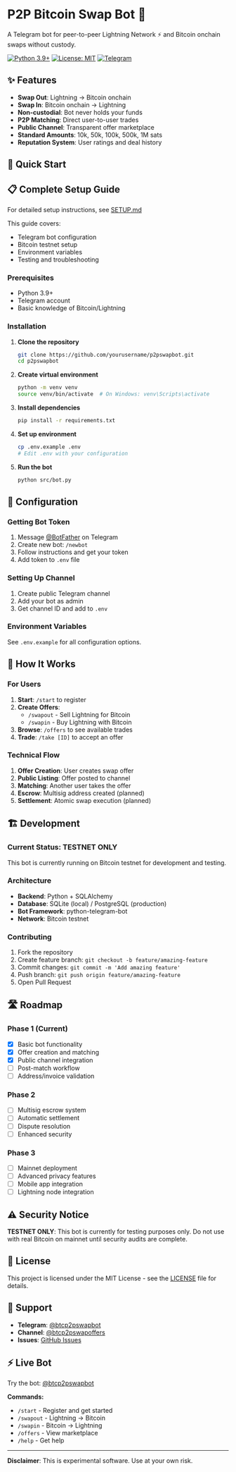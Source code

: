 # P2P Bitcoin Swap Bot 🔄

A Telegram bot for peer-to-peer Lightning Network ⚡ and Bitcoin onchain swaps without custody.

[![Python 3.9+](https://img.shields.io/badge/python-3.9+-blue.svg)](https://www.python.org/downloads/)
[![License: MIT](https://img.shields.io/badge/License-MIT-yellow.svg)](https://opensource.org/licenses/MIT)
[![Telegram](https://img.shields.io/badge/Telegram-@btcp2pswapbot-blue.svg)](https://t.me/btcp2pswapbot)

## ✨ Features

- **Swap Out**: Lightning → Bitcoin onchain
- **Swap In**: Bitcoin onchain → Lightning  
- **Non-custodial**: Bot never holds your funds
- **P2P Matching**: Direct user-to-user trades
- **Public Channel**: Transparent offer marketplace
- **Standard Amounts**: 10k, 50k, 100k, 500k, 1M sats
- **Reputation System**: User ratings and deal history

## 🚀 Quick Start

## 📋 Complete Setup Guide

For detailed setup instructions, see [SETUP.md](SETUP.md)

This guide covers:
- Telegram bot configuration
- Bitcoin testnet setup
- Environment variables
- Testing and troubleshooting

### Prerequisites

- Python 3.9+
- Telegram account
- Basic knowledge of Bitcoin/Lightning

### Installation

1. **Clone the repository**
   ```bash
   git clone https://github.com/yourusername/p2pswapbot.git
   cd p2pswapbot
   ```

2. **Create virtual environment**
   ```bash
   python -m venv venv
   source venv/bin/activate  # On Windows: venv\Scripts\activate
   ```

3. **Install dependencies**
   ```bash
   pip install -r requirements.txt
   ```

4. **Set up environment**
   ```bash
   cp .env.example .env
   # Edit .env with your configuration
   ```

5. **Run the bot**
   ```bash
   python src/bot.py
   ```

## 🔧 Configuration

### Getting Bot Token

1. Message [@BotFather](https://t.me/botfather) on Telegram
2. Create new bot: `/newbot`
3. Follow instructions and get your token
4. Add token to `.env` file

### Setting Up Channel

1. Create public Telegram channel
2. Add your bot as admin
3. Get channel ID and add to `.env`

### Environment Variables

See `.env.example` for all configuration options.

## 📖 How It Works

### For Users

1. **Start**: `/start` to register
2. **Create Offers**: 
   - `/swapout` - Sell Lightning for Bitcoin
   - `/swapin` - Buy Lightning with Bitcoin
3. **Browse**: `/offers` to see available trades
4. **Trade**: `/take [ID]` to accept an offer

### Technical Flow

1. **Offer Creation**: User creates swap offer
2. **Public Listing**: Offer posted to channel
3. **Matching**: Another user takes the offer
4. **Escrow**: Multisig address created (planned)
5. **Settlement**: Atomic swap execution (planned)

## 🏗️ Development

### Current Status: TESTNET ONLY

This bot is currently running on Bitcoin testnet for development and testing.

### Architecture

- **Backend**: Python + SQLAlchemy
- **Database**: SQLite (local) / PostgreSQL (production)
- **Bot Framework**: python-telegram-bot
- **Network**: Bitcoin testnet

### Contributing

1. Fork the repository
2. Create feature branch: `git checkout -b feature/amazing-feature`
3. Commit changes: `git commit -m 'Add amazing feature'`
4. Push branch: `git push origin feature/amazing-feature`
5. Open Pull Request

## 🛣️ Roadmap

### Phase 1 (Current)
- [x] Basic bot functionality
- [x] Offer creation and matching
- [x] Public channel integration
- [ ] Post-match workflow
- [ ] Address/invoice validation

### Phase 2
- [ ] Multisig escrow system
- [ ] Automatic settlement
- [ ] Dispute resolution
- [ ] Enhanced security

### Phase 3
- [ ] Mainnet deployment
- [ ] Advanced privacy features
- [ ] Mobile app integration
- [ ] Lightning node integration

## ⚠️ Security Notice

**TESTNET ONLY**: This bot is currently for testing purposes only. Do not use with real Bitcoin on mainnet until security audits are complete.

## 📄 License

This project is licensed under the MIT License - see the [LICENSE](LICENSE) file for details.

## 🤝 Support

- **Telegram**: [@btcp2pswapbot](https://t.me/btcp2pswapbot)
- **Channel**: [@btcp2pswapoffers](https://t.me/btcp2pswapoffers)
- **Issues**: [GitHub Issues](https://github.com/yourusername/p2pswapbot/issues)

## ⚡ Live Bot

Try the bot: [@btcp2pswapbot](https://t.me/btcp2pswapbot)

**Commands:**
- `/start` - Register and get started
- `/swapout` - Lightning → Bitcoin
- `/swapin` - Bitcoin → Lightning
- `/offers` - View marketplace
- `/help` - Get help

---

**Disclaimer**: This is experimental software. Use at your own risk.
